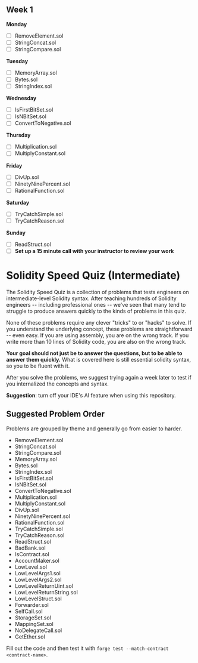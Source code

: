 
## Week 1

**Monday**

- [ ]  RemoveElement.sol
- [ ]  StringConcat.sol
- [ ]  StringCompare.sol

**Tuesday**

- [ ]  MemoryArray.sol
- [ ]  Bytes.sol
- [ ]  StringIndex.sol

**Wednesday**

- [ ]  IsFirstBitSet.sol
- [ ]  IsNBitSet.sol
- [ ]  ConvertToNegative.sol

**Thursday**

- [ ]  Multiplication.sol
- [ ]  MultiplyConstant.sol

**Friday**

- [ ]  DivUp.sol
- [ ]  NinetyNinePercent.sol
- [ ]  RationalFunction.sol

**Saturday**

- [ ]  TryCatchSimple.sol
- [ ]  TryCatchReason.sol

**Sunday**

- [ ]  ReadStruct.sol
- [ ]  **Set up a 15 minute call with your instructor to review your work**

# Solidity Speed Quiz (Intermediate)

The Solidity Speed Quiz is a collection of problems that tests engineers on intermediate-level Solidity syntax. After teaching hundreds of Solidity engineers -- including professional ones -- we've seen that many tend to struggle to produce answers quickly to the kinds of problems in this quiz.

None of these problems require any clever "tricks" to or "hacks" to solve. If you understand the underlying concept, these problems are straightforward -- even easy. If you are using assembly, you are on the wrong track. If you write more than 10 lines of Solidity code, you are also on the wrong track.

**Your goal should not just be to answer the questions, but to be able to answer them quickly.** What is covered here is still essential solidity syntax, so you to be fluent with it.

After you solve the problems, we suggest trying again a week later to test if you internalized the concepts and syntax.

**Suggestion**: turn off your IDE's AI feature when using this repository.

## Suggested Problem Order
Problems are grouped by theme and generally go from easier to harder.

- RemoveElement.sol
- StringConcat.sol
- StringCompare.sol
- MemoryArray.sol
- Bytes.sol
- StringIndex.sol
- IsFirstBitSet.sol
- IsNBitSet.sol
- ConvertToNegative.sol
- Multiplication.sol
- MultiplyConstant.sol
- DivUp.sol
- NinetyNinePercent.sol
- RationalFunction.sol
- TryCatchSimple.sol
- TryCatchReason.sol
- ReadStruct.sol
- BadBank.sol
- IsContract.sol
- AccountMaker.sol
- LowLevel.sol
- LowLevelArgs1.sol
- LowLevelArgs2.sol
- LowLevelReturnUint.sol
- LowLevelReturnString.sol
- LowLevelStruct.sol
- Forwarder.sol
- SelfCall.sol
- StorageSet.sol
- MappingSet.sol
- NoDelegateCall.sol
- GetEther.sol

Fill out the code and then test it with `forge test --match-contract <contract-name>`.
